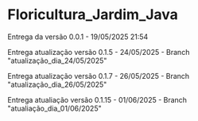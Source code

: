 # Floricultura_Jardim_Java

Entrega da versão 0.0.1 - 19/05/2025 21:54

Entrega atualização versão 0.1.5 - 24/05/2025 - Branch "atualização_dia_24/05/2025"

Entrega atualização versão 0.1.7 - 26/05/2025 - Branch "atualização_dia_26/05/2025"

Entrega atualiação versão 0.1.15 - 01/06/2025 - Branch "atualiação_dia_01/06/2025"
